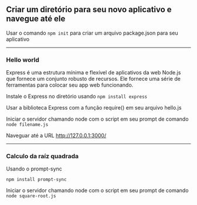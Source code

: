 ## Criar um diretório para seu novo aplicativo e navegue até ele

Usar o comando `npm init` para criar um arquivo package.json para seu aplicativo

-------------

### Hello world

Express é uma estrutura mínima e flexível de aplicativos da web Node.js que fornece um conjunto robusto de recursos. Ele fornece uma série de ferramentas para colocar seu app web funcionando.

Instale o Express no diretório usando `npm install express`

Usar a biblioteca Express com a função require() em seu arquivo hello.js 

Iniciar o servidor chamando node com o script em seu prompt de comando
`node filename.js`

Naveguar até a URL http://127.0.0.1:3000/

-------------


### Calculo da raíz quadrada 

Usando o prompt-sync

`npm install prompt-sync`

Iniciar o servidor chamando node com o script em seu prompt de comando
`node square-root.js`
